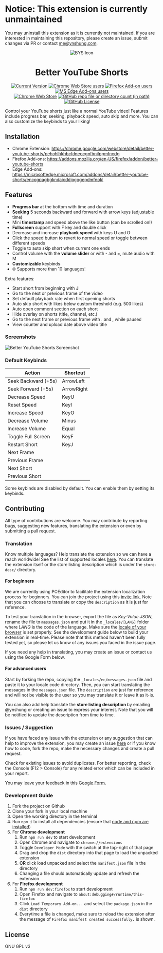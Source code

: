 # Notice: This extension is currently unmaintained
You may uninstall this extension as it is currently not maintained. If you are interested in maintaining this repository, please create an issue, submit changes via PR or contact me@ynshung.com.


<div align="center">

![BYS Icon](./src/assets/icons/bys-128.png)

# Better YouTube Shorts

[![Current Version](https://img.shields.io/amo/v/better-youtube-shorts?label=version&style=for-the-badge)](https://github.com/ynshung/better-yt-shorts/releases)
[![Chrome Web Store users](https://img.shields.io/chrome-web-store/users/pehohlhkhbcfdneocgnfbnilppmfncdg?label=chrome&logo=googlechrome&logoColor=fff&style=for-the-badge)](https://chrome.google.com/webstore/detail/better-youtube-shorts/pehohlhkhbcfdneocgnfbnilppmfncdg)
[![Firefox Add-on users](https://img.shields.io/amo/users/better-youtube-shorts?label=firefox&logo=firefox&logoColor=fff&style=for-the-badge)](https://addons.mozilla.org/en-US/firefox/addon/better-youtube-shorts)
[![MS Edge Add-ons users](https://img.shields.io/badge/dynamic/json?url=https%3A%2F%2Fmicrosoftedge.microsoft.com%2Faddons%2Fgetproductdetailsbycrxid%2Fencogpagbgkndaicddjpgogepdmfnokl&query=activeInstallCount&logo=microsoftedge&label=edge&style=for-the-badge)](https://microsoftedge.microsoft.com/addons/detail/better-youtube-shorts/encogpagbgkndaicddjpgogepdmfnokl)
<br/>
[![Chrome Web Store](https://img.shields.io/chrome-web-store/rating/pehohlhkhbcfdneocgnfbnilppmfncdg?style=for-the-badge)](https://chromewebstore.google.com/detail/better-youtube-shorts/pehohlhkhbcfdneocgnfbnilppmfncdg/reviews)
[![GitHub repo file or directory count (in path)](https://img.shields.io/github/directory-file-count/ynshung/better-yt-shorts/_locales?type=dir&style=for-the-badge&label=language)](https://github.com/ynshung/better-yt-shorts?tab=readme-ov-file#translation)
[![GitHub License](https://img.shields.io/github/license/ynshung/better-yt-shorts?style=for-the-badge)](https://github.com/ynshung/better-yt-shorts/blob/master/LICENSE)

</div>

Control your YouTube shorts just like a normal YouTube video! Features include progress bar, seeking, playback speed, auto skip and more. You can also customize the keybinds to your liking!

## Installation

- Chrome Extension: https://chrome.google.com/webstore/detail/better-youtube-shorts/pehohlhkhbcfdneocgnfbnilppmfncdg
- Firefox Add-ons: https://addons.mozilla.org/en-US/firefox/addon/better-youtube-shorts
- Edge Add-ons: https://microsoftedge.microsoft.com/addons/detail/better-youtube-shorts/encogpagbgkndaicddjpgogepdmfnokl

## Features

- **Progress bar** at the bottom with time and duration
- **Seeking** 5 seconds backward and forward with arrow keys (adjustable time)
- Mini **timestamp** and speed above the like button (can be scrolled on!)
- **Fullscreen** support with F key and double click
- Decrease and increase **playback speed** with keys U and O
- Click the speed button to revert to normal speed or toggle between different speeds
- Toggle to auto skip short when current one ends
- Control volume with the **volume slider** or with - and =, mute audio with M
- **Customizable** keybinds
- 🌐 Supports more than 10 languages!

Extra features:

- Start short from beginning with J
- Go to the next or previous frame of the video
- Set default playback rate when first opening shorts
- Auto skip short with likes below custom threshold (e.g. 500 likes)
- Auto open comment section on each short
- Hide overlay on shorts (title, channel, etc.)
- Go to the next frame or previous frame with . and , while paused
- View counter and upload date above video title

### Screenshots

![Better YouTube Shorts Screenshot](https://github.com/ynshung/better-yt-shorts/assets/61302840/089d602a-c594-49ab-bfe8-dfc00b8b1e34)

### Default Keybinds

| Action              | Shortcut   |
| ------------------- | ---------- |
| Seek Backward (+5s) | ArrowLeft  |
| Seek Forward (-5s)  | ArrowRight |
| Decrease Speed      | KeyU       |
| Reset Speed         | KeyI       |
| Increase Speed      | KeyO       |
| Decrease Volume     | Minus      |
| Increase Volume     | Equal      |
| Toggle Full Screen  | KeyF       |
| Restart Short       | KeyJ       |
| Next Frame          |            |
| Previous Frame      |            |
| Next Short          |            |
| Previous Short      |            |

Some keybinds are disabled by default. You can enable them by setting its keybinds.

## Contributing

All type of contributions are welcome. You may contribute by reporting bugs, suggesting new features, translating the extension or even by submitting a pull request.

### Translation

Know multiple languages? Help translate the extension so we can have a reach worldwide! See the list of supported locales [here](https://developer.chrome.com/docs/extensions/reference/api/i18n#locales). You can translate the extension itself or the store listing description which is under the `store-desc/` directory.

#### For beginners

We are currently using POEditor to facilitate the extension localization process for beginners. You can join the project using this [invite link](https://poeditor.com/join/project/QwlUFSANOG). Note that you can choose to translate or copy the `description` as it is just for reference.

To test your translation in the browser, export the file as _Key-Value JSON_, rename the file to `messages.json` and put it in the `_locales/[LANG]` folder where _LANG_ is the code of the language. Make sure the [locale of your browser](https://developer.chrome.com/docs/extensions/reference/i18n/#how-to-set-browsers-locale) is set properly. See the development guide below to build your extension in real-time. Please note that this method haven't been fully tested yet, so please let us know of any issues you faced in the issue page.

If you need any help in translating, you may create an issue or contact us using the Google Form below.

#### For advanced users

Start by forking the repo, copying the `_locales/en/messages.json` file and paste it to your locale code directory. Then, you can start translating the messages in the `messages.json` file. The `description` are just for reference and will not be visible to the user so you may translate it or leave it as it-is.

You can also add help translate the **store listing description** by emailing @ynshung or creating an issue to express your interest. Note that you will be notified to update the description from time to time.

### Issues / Suggestion

If you have faced any issue with the extension or any suggestion that can help to improve the extension, you may create an issue [here](https://github.com/ynshung/better-yt-shorts/issues) or if you know how to code, fork the repo, make the necessary changes and create a pull request.

Check for existing issues to avoid duplicates. For better reporting, check the Console (F12 > Console) for any related error which can be included in your report.

You may leave your feedback in this [Google Form](https://forms.gle/pvSiMwDeQVfwyALfA).

### Development Guide

1. Fork the project on Github
2. Clone your fork in your local machine
3. Open the working directory in the terminal
4. Run `npm i` to install all dependencies (ensure that [node and npm are installed](https://nodejs.org/en))
5. For **Chrome development**
   1. Run `npm run dev` to start development
   2. Open Chrome and navigate to `chrome://extensions`
   3. Toggle `Developer Mode` with the switch at the top-right of that page
   4. Drag and drop the `dist` directory into that page to load the unpacked extension
   5. **OR** click load unpacked and select the `manifest.json` file in the directory
   6. Changing a file should automatically update and refresh the extension
6. For **Firefox development**
   1. Run `npm run dev:firefox` to start development
   2. Open Firefox and navigate to `about:debugging#/runtime/this-firefox`
   3. Click `Load Temporary Add-on...` and select the `package.json` in the `dist` directory
   4. Everytime a file is changed, make sure to reload the extension after the message of `Firefox manifest created successfully.` is shown.

## License

GNU GPL v3
